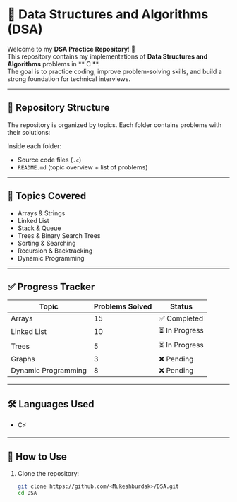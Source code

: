 # 📘 Data Structures and Algorithms (DSA)

Welcome to my **DSA Practice Repository**! 🎯  
This repository contains my implementations of **Data Structures and Algorithms** problems in ** C **.  
The goal is to practice coding, improve problem-solving skills, and build a strong foundation for technical interviews.

---

## 📂 Repository Structure
The repository is organized by topics. Each folder contains problems with their solutions:


Inside each folder:
- Source code files (`.c`)
- `README.md` (topic overview + list of problems)

---

## 🚀 Topics Covered
- Arrays & Strings
- Linked List
- Stack & Queue
- Trees & Binary Search Trees
- Sorting & Searching
- Recursion & Backtracking
- Dynamic Programming

---

## ✅ Progress Tracker

| Topic              | Problems Solved | Status |
|--------------------|-----------------|--------|
| Arrays             | 15              | ✅ Completed |
| Linked List        | 10              | ⏳ In Progress |
| Trees              | 5               | ⏳ In Progress |
| Graphs             | 3               | ❌ Pending |
| Dynamic Programming| 8               | ❌ Pending |

---

## 🛠️ Languages Used
- C⚡    

---

## 📖 How to Use
1. Clone the repository:
   ```bash
   git clone https://github.com/<Mukeshburdak>/DSA.git
   cd DSA
